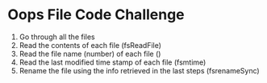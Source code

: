 # Oops File Code Challenge

1. Go through all the files
2. Read the contents of each file (fsReadFile)
3. Read the file name (number) of each file ()
4. Read the last modified time stamp of each file (fsmtime)
5. Rename the file using the info retrieved in the last steps (fsrenameSync)